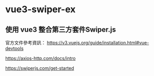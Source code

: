 # vue3-swiper-ex

## 使用 vue3 整合第三方套件Swiper.js

官方文件參考資訊：
https://v3.vuejs.org/guide/installation.html#vue-devtools

https://axios-http.com/docs/intro

https://swiperjs.com/get-started
